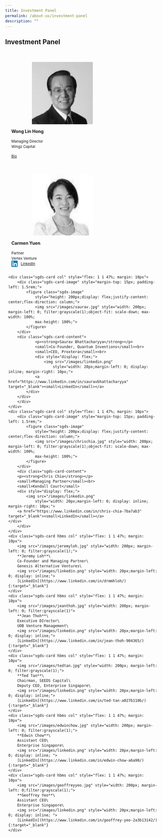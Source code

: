 ```yaml
---
title: Investment Panel
permalink: /about-us/investment-panel
description: ""
---
```

<link rel="stylesheet" href="/sgds.css" />
<h2><strong>Investment Panel</strong></h2>
<div style="display: flex; flex-wrap: wrap; padding: 10px">
    <div class="sgds-card col" style="flex: 1 1 47%; margin: 10px">
        <div class="sgds-card-image" style="margin-top: 15px; padding-left: 1.5rem;">
            <figure class="sgds-image"
                style="height: 200px;display: flex;justify-content: center;flex-direction: column;">
                <img src="/images/wonglinhong.jpg" style="width: 200px; margin-left: 0; filter:grayscale(1);object-fit: scale-down; max-width: 100%;
                max-height: 100%;">
            </figure>
        </div>
        <div class="sgds-card-content">
            <p><strong>Wong Lin Hong</strong></p>
            <small>Managing Director</small><br>
            <small>Wingz Capital</small>
            <div class="d-flex">
                <p>
                    <a href="http://www.wingz.com.sg/Wingz_Capital_Corporate/MD_Profile.html"
                        target="_blank"><small>Bio</small></a>
                </p>
            </div>
        </div>
    </div>
    <div class="sgds-card col" style="flex: 1 1 47%; margin: 10px">
        <div class="sgds-card-image" style="margin-top: 15px; padding-left: 1.5rem;">
            <figure class="sgds-image"
                style="height: 200px;display: flex;justify-content: center;flex-direction: column;">
                <img src="/images/carmenyuen.jpg" style="width: 200px; margin-left: 0; filter:grayscale(1);object-fit: scale-down; max-width: 100%;
                    max-height: 100%;">
            </figure>
        </div>
        <div class="sgds-card-content">
            <p><strong>Carmen Yuen</strong></p>
            <small>Partner</small><br>
            <small>Vertex Venture</small>
            <div style="display: flex;">
                <div style="display: flex;"><img src="/images/linkedin.png"
                        style="width: 20px;margin-left: 0; display: inline; margin-right: 10px;"></div>
                <a href="https://www.linkedin.com/in/yuencarmen" target="_blank"><small>LinkedIn</small></a>
            </div>
        </div>
    </div>

    <div class="sgds-card col" style="flex: 1 1 47%; margin: 10px">
        <div class="sgds-card-image" style="margin-top: 15px; padding-left: 1.5rem;">
            <figure class="sgds-image"
                style="height: 200px;display: flex;justify-content: center;flex-direction: column;">
                <img src="/images/saurav.jpg" style="width: 200px; margin-left: 0; filter:grayscale(1);object-fit: scale-down; max-width: 100%;
                max-height: 100%;">
            </figure>
        </div>
        <div class="sgds-card-content">
                <p><strong>Saurav Bhattacharyya</strong></p>
                <small>Co-Founder, Quantum Inventions</small><br>
                <small>CEO, Proxtera</small><br>
                <div style="display: flex;">
                    <img src="/images/linkedin.png"
                        style="width: 20px;margin-left: 0; display: inline; margin-right: 10px;">
                <a href="https://www.linkedin.com/in/sauravbhattacharyya" target="_blank"><small>LinkedIn</small></a>
            </div>
        </div>
        </div>
    </div>
    <div class="sgds-card col" style="flex: 1 1 47%; margin: 10px">
        <div class="sgds-card-image" style="margin-top: 15px; padding-left: 1.5rem;">
            <figure class="sgds-image"
                style="height: 200px;display: flex;justify-content: center;flex-direction: column;">
                <img src="/images/chrischia.jpg" style="width: 200px; margin-left: 0; filter:grayscale(1);object-fit: scale-down; max-width: 100%;
                max-height: 100%;">
            </figure>
        </div>
        <div class="sgds-card-content">
        <p><strong>Chris Chia</strong></p>
        <small>Managing Partner</small><br>
        <small>Kendall Court</small>
        <div style="display: flex;">
            <img src="/images/linkedin.png"
                style="width: 20px;margin-left: 0; display: inline; margin-right: 10px;">
        <a href="https://www.linkedin.com/in/chris-chia-7ba7ab3" target="_blank"><small>LinkedIn</small></a>
    </div>
        </div>
    </div>
    <div class="sgds-card hbms col" style="flex: 1 1 47%; margin: 10px">
        <img src="/images/jeremyloh.jpg" style="width: 200px; margin-left: 0; filter:grayscale(1);">
        **Jeremy Loh**\
        Co-Founder and Managing Partner\
        Genesis Alternative Ventures\
        <img src="/images/linkedin.png" style="width: 20px;margin-left: 0; display: inline;">
        [LinkedIn](https://www.linkedin.com/in/drmmhloh/){:target="_blank"}
    </div>
    <div class="sgds-card hbms col" style="flex: 1 1 47%; margin: 10px">
        <img src="/images/jeanthoh.jpg" style="width: 200px; margin-left: 0; filter:grayscale(1)">
        **Jean Thoh**\
        Executive DIrector\
        UOB Venture Management\
        <img src="/images/linkedin.png" style="width: 20px;margin-left: 0; display: inline;">
        [LinkedIn](https://www.linkedin.com/in/jean-thoh-904365/){:target="_blank"}
    </div>
    <div class="sgds-card hbms col" style="flex: 1 1 47%; margin: 10px">
        <img src="/images/tedtan.jpg" style="width: 200px; margin-left: 0; filter:grayscale(1);">
        **Ted Tan**\
        Chairman, SEEDS Capital\
        Deputy CEO, Enterprise Singapore\
        <img src="/images/linkedin.png" style="width: 20px;margin-left: 0; display: inline;">
        [LinkedIn](https://www.linkedin.com/in/ted-tan-a027b110b/){:target="_blank"}
    </div>
    <div class="sgds-card hbms col" style="flex: 1 1 47%; margin: 10px">
        <img src="/images/edwinchow.jpg" style="width: 200px; margin-left: 0; filter:grayscale(1);">
        **Edwin Chow**\
        Assistant CEO\
        Enterprise Singapore\
        <img src="/images/linkedin.png" style="width: 20px;margin-left: 0; display: inline; ">
        [LinkedIn](https://www.linkedin.com/in/edwin-chow-a6a90/){:target="_blank"}
    </div>
    <div class="sgds-card hbms col" style="flex: 1 1 47%; margin: 10px">
        <img src="/images/geoffreyyeo.jpg" style="width: 200px; margin-left: 0;filter:grayscale(1);">
        **Geoffrey Yeo**\
        Assistant CEO\
        Enterprise Singapore\
        <img src="/images/linkedin.png" style="width: 20px;margin-left: 0; display: inline; ">
        [LinkedIn](https://www.linkedin.com/in/geoffrey-yeo-2a3b13142/){:target="_blank"}
    </div>
</div>
